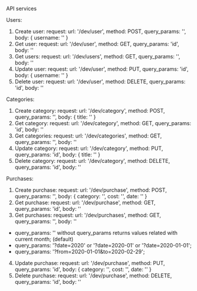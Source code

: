 API services

Users:
1) Create user:
request: url: '/dev/user', method: POST, query_params: '', body: { username: '' }
2) Get user:
request: url: '/dev/user', method: GET, query_params: 'id', body: ''
3) Get users:
request: url: '/dev/users', method: GET, query_params: '', body: ''
4) Update user:
request: url: '/dev/user', method: PUT, query_params: 'id', body: { username: '' }
5) Delete user:
request: url: '/dev/user', method: DELETE, query_params: 'id', body: ''

Categories:
1) Create category:
request: url: '/dev/category', method: POST, query_params: '', body: { title: '' }
2) Get category:
request: url: '/dev/category', method: GET, query_params: 'id', body: ''
3) Get categories:
request: url: '/dev/categories', method: GET, query_params: '', body: ''
4) Update category:
request: url: '/dev/category', method: PUT, query_params: 'id', body: { title: '' }
5) Delete category:
request: url: '/dev/category', method: DELETE, query_params: 'id', body: ''

Purchases:
1) Create purchase:
request: url: '/dev/purchase', method: POST, query_params: '', body: { category: '', cost: '', date: '' }
2) Get purchase:
request: url: '/dev/purchase', method: GET, query_params: 'id', body: ''
3) Get purchases:
request: url: '/dev/purchases', method: GET, query_params: '', body: ''
- query_params: '' without query_params returns values related with current month; (default)
- query_params: '?date=2020' or '?date=2020-01' or '?date=2020-01-01';
- query_params: '?from=2020-01-01&to=2020-02-29';
4) Update purchase:
request: url: '/dev/purchase', method: PUT, query_params: 'id', body: { category: '', cost: '', date: '' }
5) Delete purchase:
request: url: '/dev/purchase', method: DELETE, query_params: 'id', body: ''